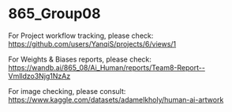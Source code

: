 # 865_Group08

For Project workflow tracking, please check: https://github.com/users/YanqiS/projects/6/views/1

For Weights & Biases reports, please check: https://wandb.ai/865_08/Ai_Human/reports/Team8-Report--Vmlldzo3Njg1NzAz

For image checking, please consult: https://www.kaggle.com/datasets/adamelkholy/human-ai-artwork
